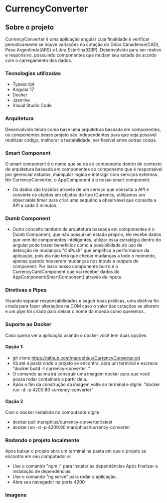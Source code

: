 # CurrencyConverter

## Sobre o projeto

CurrencyConverter é uma aplicação angular cuja finalidade é verificar periodicamente se houve variações na cotação do Dólar Canadense(CAD), Peso Argentindo(ARS) e Libra Esterlina(GBP). Desenvolvido para ser reativo e responsivo, possuindo componentes que mudam seu estado de acordo com o carregamento dos dados.

### Tecnologias utilizadas
- Typescript
- Angular 17
- Docker
- Jasmine
- Visual Studio Code

### Arquitetura

Desenvolvido tendo como base uma arquitetura baseada em componentes, os componentes desse projeto são independentes para que seja possível reutilizar código, melhorar a testabilidade, ser flexível entre outras coisas.

### Smart Component

O smart component é o nome que se dá ao componente dentro do contexto de arquitetura baseada em componentes ao componente que é responsável por gerenciar estados, manipular lógica e interagir com serviços externos. No CurrencyConverter, o AppComponent é o nosso smart component.

- Os dados são trazidos através de um serviço que consulta a API e converte os objetos em objetos do tipo ICurrency, utilizamos um observable timer para criar uma sequência observável que consulta a API a cada 3 minutos.

### Dumb Component

- Outro conceito também da arquitetura baseada em componentes é o Dumb Component, que não possui um estado próprio, ele recebe dados que vem de componentes inteligentes, utilizar essa estratégia dentro do angular pode trazer benefícios como a possibilidade do uso de detecção de mudanças "OnPush" que amplifica a performance da aplicação, pois ela não terá que checar mudanças a todo o momento, apenas quando houverem mudanças nos inputs e outputs do component. Por issso nosso componente burro é o CurrencyCardComponent que vai receber dados do AppComponent(SmartComponent) através de inputs.

### Diretivas e Pipes

Visando separar responsabilidades e seguir boas práticas, uma diretiva foi criada para fazer alterações na DOM caso o valor das cotações se alterem e um pipe foi criado para deixar o nome da moeda como queremos.

### Suporte ao Docker

Caso queira ver a aplicação usando o docker você tem duas opções:
#### Opção 1:
- git clone https://github.com/marophius/CurrencyConverter.git
- Vá até a pasta onde o projeto se encontra, abra um terminal e escreva: "docker build -t currency-converter ."
- O comando acima irá construir uma imagem docker para que você possa rodar containers a partir dela.
- Após o fim da construção da imagem volte ao terminal e digite: "docker run -d -p 4200:80 currency-converter"

#### Opção 2 
Com o docker instalado no computador digite:
- docker pull marophius/currency-converter:latest
- docker run -d -p 4200:80 marophius/currency-converter

### Rodando o projeto localmente
Após baixar o projeto abra um terminal na pasta em que o projeto se encontra em seu computador e:
- Use o comando "npm i" para instalar as dependências
Após finalizar a instalação de dependências:
- Use o comando "ng serve" para rodar a aplicação.
- Abra seu navegador na porta 4200

### Imagens


